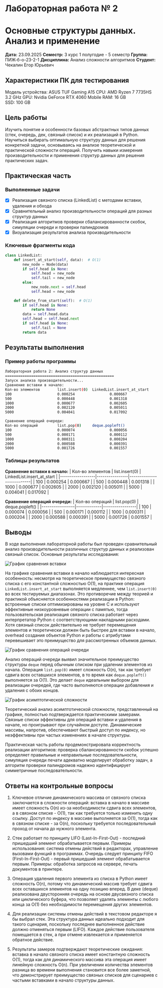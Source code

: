 # Лабораторная работа № 2
# Основные структуры данных. Анализ и применение

**Дата:** 23.09.2025
**Семестр:** 3 курс 1 полугодие - 5 семестр
**Группа:** ПИЖ-б-о-23-2-1
**Дисциплина:** Анализ сложности алгоритмов
**Студент:** Чекалин Егор Юрьевич

## Характеристики ПК для тестирования
Модель устройства: ASUS TUF Gaming A15
CPU: AMD Ryzen 7 7735HS 3.2 GHz
GPU: Nvidia GeForce RTX 4060 Mobile
RAM: 16 GB  
SSD: 100 GB

## Цель работы
Изучить понятие и особенности базовых абстрактных типов данных (стек, очередь, дек,
связный список) и их реализаций в Python. Научиться выбирать оптимальную структуру данных для
решения конкретной задачи, основываясь на анализе теоретической и практической сложности
операций. Получить навыки измерения производительности и применения структур данных для
решения практических задач.

## Практическая часть

### Выполненные задачи
- [x] Реализация связного списка (LinkedList) с методами вставки, удаления и обхода
- [x] Сравнительный анализ производительности операций для разных структур данных
- [x] Реализация алгоритмов проверки сбалансированности скобок, симуляции очереди и проверки палиндромов
- [x] Визуализация результатов анализа производительности

### Ключевые фрагменты кода
```python
class LinkedList:
    def insert_at_start(self, data):  # O(1)
        new_node = Node(data)
        if self.head is None:
            self.head = new_node
            self.tail = new_node
        else:
            new_node.next = self.head
            self.head = new_node
    
    def delete_from_start(self):  # O(1)
        if self.head is None:
            return None
        data = self.head.data
        self.head = self.head.next
        if self.head is None:
            self.tail = None
        return data
```

## Результаты выполнения

### Пример работы программы
```bash
Лабораторная работа 2: Анализ структур данных
==================================================
Запуск анализа производительности...
Сравнение вставки в начало:
Кол-во элементов        list.insert(0)  LinkedList.insert_at_start
100                     0.000254                0.000667
500                     0.000448                0.001318
1000                    0.000677                0.002605
2000                    0.002120                0.005011
5000                    0.004041                0.017092

Сравнение операций очереди:
Кол-во операций         list.pop(0)     deque.popleft()
100                     0.000074                0.000056
500                     0.000171                0.000112
1000                    0.000311                0.000204
2000                    0.000588                0.000391
5000                    0.001726                0.001557
```

### Таблицы результатов

**Сравнение вставки в начало:**
| Кол-во элементов | list.insert(0) | LinkedList.insert_at_start |
|------------------|----------------|---------------------------|
| 100              | 0.000254       | 0.000667                  |
| 500              | 0.000448       | 0.001318                  |
| 1000             | 0.000677       | 0.002605                  |
| 2000             | 0.002120       | 0.005011                  |
| 5000             | 0.004041       | 0.017092                  |

**Сравнение операций очереди:**
| Кол-во операций | list.pop(0) | deque.popleft() |
|-----------------|-------------|-----------------|
| 100             | 0.000074    | 0.000056        |
| 500             | 0.000171    | 0.000112        |
| 1000            | 0.000311    | 0.000204        |
| 2000            | 0.000588    | 0.000391        |
| 5000            | 0.001726    | 0.001557        |


## Выводы

В ходе выполнения лабораторной работы был проведен сравнительный анализ производительности различных структур данных и реализован связный список. Основные результаты исследования:

![График сравнения вставки](report/insertion_comparsion.png)

На графике сравнения вставки в начало наблюдается интересная особенность: несмотря на теоретическое преимущество связного списка с его константной сложностью O(1), на практике операция `LinkedList.insert_at_start` выполняется медленнее, чем `list.insert(0)` во всех тестируемых диапазонах. Это противоречие между теорией и практикой объясняется особенностями реализации в Python: встроенные списки оптимизированы на уровне C и используют эффективные низкоуровневые операции с памятью, тогда пользовательская реализация связного списка работает через интерпретатор Python с соответствующими накладными расходами. Хотя связный список действительно не требует перемещения элементов и теоретически должен быть быстрее для вставки в начало, overhead создания объектов Python и работы с атрибутами перевешивает это преимущество для рассмотренных объемов данных.

![График сравнения операций очереди](report/queue_comparsion.png)

Анализ операций очереди выявил значительное преимущество структуры `deque` перед обычным списком при удалении элементов из начала. Операция `list.pop(0)` имеет сложность O(n), так как требует сдвига всех оставшихся элементов, в то время как `deque.popleft()` выполняется за O(1). Это делает `deque` идеальным выбором для реализации очередей, где часто выполняются операции добавления и удаления с обоих концов.

![График асимптотической сложности](report/asymptotic_complexity.png)

Теоретический анализ асимптотической сложности, представленный на графике, полностью подтверждается практическими замерами. Связные списки эффективны для операций вставки и удаления в начале, но проигрывают при случайном доступе. Динамические массивы, напротив, обеспечивают быстрый доступ по индексу, но неэффективны при частых изменениях в начале структуры.

Практическая часть работы продемонстрировала корректность реализации алгоритмов: проверка сбалансированности скобок успешно определяет правильные и неправильные последовательности, симуляция очереди печати адекватно моделирует обработку задач, а алгоритм проверки палиндромов надежно идентифицирует симметричные последовательности.

## Ответы на контрольные вопросы

1. Ключевое отличие динамического массива от связного списка заключается в сложности операций: вставка в начало в массиве имеет сложность O(n) из-за необходимости сдвига всех элементов, а в связном списке - O(1), так как требуется только изменить одну ссылку. Доступ по индексу в массиве выполняется за O(1), тогда как в связном списке - за O(n), поскольку требуется последовательный проход от начала до нужного элемента.

2. Стек работает по принципу LIFO (Last-In-First-Out) - последний пришедший элемент обрабатывается первым. Примеры использования: система отмены действий в редакторах, управление вызовами функций в программах. Очередь следует принципу FIFO (First-In-First-Out) - первый пришедший элемент обрабатывается первым. Примеры: обработка запросов на сервере, печать документов в принтере.

3. Операция удаления первого элемента из списка в Python имеет сложность O(n), потому что динамический массив требует сдвига всех оставшихся элементов на одну позицию вперед. В деке (deque) реализована двусторонняя очередь на основе двусвязного списка или циклического буфера, что позволяет удалять элементы с любого конца за O(1) без необходимости перемещения других элементов.

4. Для реализации системы отмены действий в текстовом редакторе я бы выбрал стек. Эта структура данных идеально подходит для такого сценария, поскольку последнее выполненное действие должно отменяться первым (LIFO). Каждое действие пользователя помещается в стек, а при отмене извлекается и применяется обратное действие.

5. Результаты замеров подтверждают теоретические ожидания: вставка в начало связного списка имеет константную сложность O(1), тогда как для динамического массива эта операция имеет линейную сложность O(n). При увеличении количества элементов разница во времени выполнения становится все более заметной, что демонстрирует преимущество связных списков для сценариев с частыми вставками в начало структуры данных.